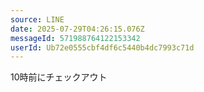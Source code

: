 ```yaml
---
source: LINE
date: 2025-07-29T04:26:15.076Z
messageId: 571988764122153342
userId: Ub72e0555cbf4df6c5440b4dc7993c71d
---
```


10時前にチェックアウト
